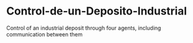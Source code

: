 # Control-de-un-Deposito-Industrial
Control of an industrial deposit through four agents, including communication between them

